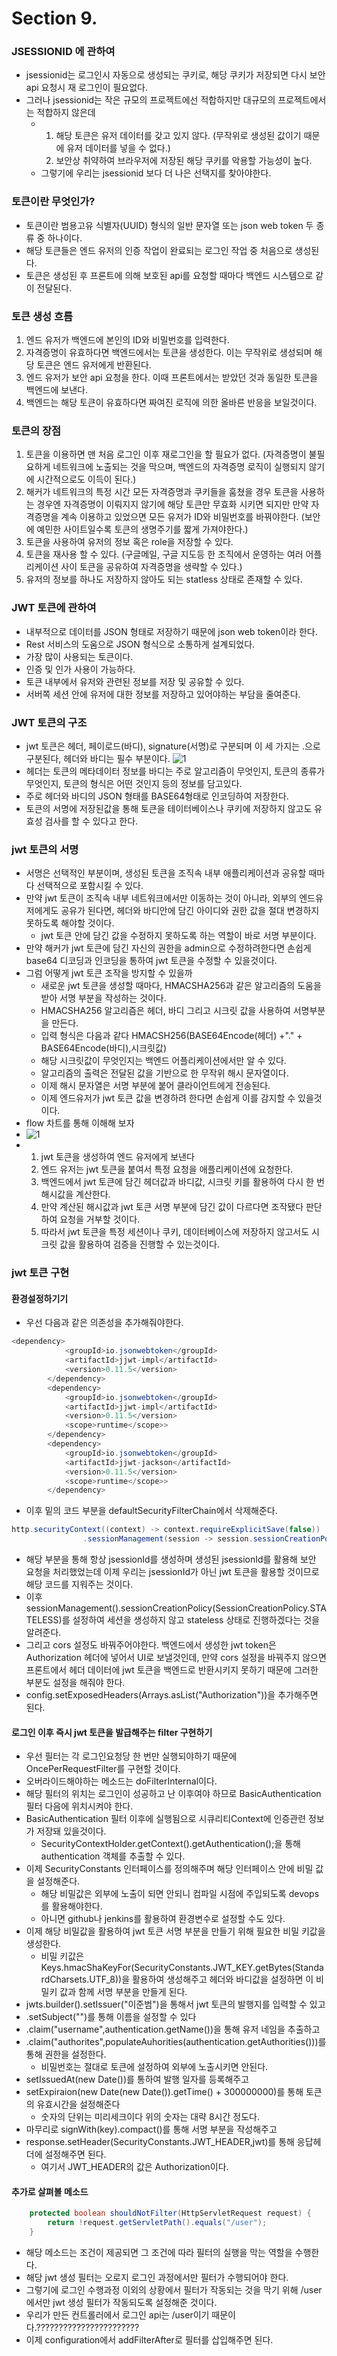# Section 9.

### JSESSIONID 에 관하여
- jsessionid는 로그인시 자동으로 생성되는 쿠키로, 해당 쿠키가 저장되면 다시 보안api 요청시 재 로그인이 필요없다.
- 그러나 jsessionid는 작은 규모의 프로젝트에선 적합하지만 대규모의 프로젝트에서는 적합하지 않은데
  - 1. 해당 토큰은 유저 데이터를 갖고 있지 않다. (무작위로 생성된 값이기 때문에 유저 데이터를 넣을 수 없다.)
    2. 보안상 취약하여 브라우저에 저장된 해당 쿠키를 악용할 가능성이 높다.
  - 그렇기에 우리는 jsessionid 보다 더 나은 선택지를 찾아야한다.

### 토큰이란 무엇인가?
- 토큰이란 범용고유 식별자(UUID) 형식의 일반 문자열 또는 json web token 두 종류 중 하나이다.
- 해당 토큰들은 엔드 유저의 인증 작업이 완료되는 로그인 작업 중 처음으로 생성된다.
- 토큰은 생성된 후 프론트에 의해 보호된 api를 요청할 때마다 백엔드 시스템으로 같이 전달된다.

### 토큰 생성 흐름
1. 엔드 유저가 백엔드에 본인의 ID와 비밀번호를 입력한다.
2. 자격증명이 유효하다면 백엔드에서는 토큰을 생성한다. 이는 무작위로 생성되며 해당 토큰은 엔드 유저에게 반환된다.
3. 엔드 유저가 보안 api 요청을 한다. 이때 프론트에서는 받았던 것과 동일한 토큰을 백엔드에 보낸다.
4. 백엔드는 해당 토큰이 유효하다면 짜여진 로직에 의한 올바른 반응을 보일것이다.

### 토큰의 장점
1. 토큰을 이용하면 맨 처음 로그인 이후 재로그인을 할 필요가 없다. (자격증명이 불필요하게 네트워크에 노출되는 것을 막으며, 백엔드의 자격증명 로직이 실행되지 않기에 시간적으로도 이득이 된다.)
2. 해커가 네트워크의 특정 시간 모든 자격증명과 쿠키들을 훔쳤을 경우 토큰을 사용하는 경우엔 자격증명이 이뤄지지 않기에 해당 토큰만 무효화 시키면 되지만 만약 자격증명을 계속 이용하고 있었으면 모든 유저가 ID와 비밀번호를 바꿔야한다. (보안에 예민한 사이트일수록 토큰의 생명주기를 짧게 가져야한다.)
3. 토큰을 사용하여 유저의 정보 혹은 role을 저장할 수 있다.
4. 토큰을 재사용 할 수 있다. (구글메일, 구글 지도등 한 조직에서 운영하는 여러 어플리케이션 사이 토큰을 공유하여 자격증명을 생략할 수 있다.)
5. 유저의 정보를 하나도 저장하지 않아도 되는 statless 상태로 존재할 수 있다. 

### JWT 토큰에 관하여
- 내부적으로 데이터를 JSON 형태로 저장하기 때문에 json web token이라 한다.
- Rest 서비스의 도움으로 JSON 형식으로 소통하게 설계되었다.
- 가장 많이 사용되는 토큰이다.
- 인증 및 인가 사용이 가능하다.
- 토큰 내부에서 유저와 관련된 정보를 저장 및 공유할 수 있다.
- 서버쪽 세션 안에 유저에 대한 정보를 저장하고 있어야하는 부담을 줄여준다.

### JWT 토큰의 구조
- jwt 토큰은 헤더, 페이로드(바디), signature(서명)로 구분되며 이 세 가지는 .으로 구분된다, 헤더와 바디는 필수 부분이다.
![1](jwt예시.png)
- 헤더는 토큰의 메타데이터 정보를 바디는 주로 알고리즘이 무엇인지, 토큰의 종류가 무엇인지, 토큰의 형식은 어떤 것인지 등의 정보를 담고있다.
- 주로 헤더와 바디의 JSON 형태를 BASE64형태로 인코딩하여 저장한다.
- 토큰의 서명에 저장된값을 통해 토큰을 테이터베이스나 쿠키에 저장하지 않고도 유효성 검사를 할 수 있다고 한다. 

### jwt 토큰의 서명
- 서명은 선택적인 부분이며, 생성된 토큰을 조직속 내부 애플리케이션과 공유할 때마다 선택적으로 포함시킬 수 있다.
- 만약 jwt 토큰이 조직속 내부 네트워크에서만 이동하는 것이 아니라, 외부의 엔드유저에게도 공유가 된다면, 헤더와 바디안에 담긴 아이디와 권한 값을 절대 변경하지 못하도록 해야할 것이다.
  - jwt 토큰 안에 담긴 값을 수정하지 못하도록 하는 역할이 바로 서명 부분이다.
- 만약 해커가 jwt 토큰에 담긴 자신의 권한을 admin으로 수정하려한다면 손쉽게 base64 디코딩과 인코딩을 통하여 jwt 토큰을 수정할 수 있을것이다.
- 그럼 어떻게 jwt 토큰 조작을 방지할 수 있을까
  - 새로운 jwt 토큰을 생성할 때마다, HMACSHA256과 같은 알고리즘의 도움을 받아 서명 부분을 작성하는 것이다.
  - HMACSHA256 알고리즘은 헤더, 바디 그리고 시크릿 값을 사용하여 서명부분을 만든다.
  - 입력 형식은 다음과 같다 HMACSH256(BASE64Encode(헤더) +"." + BASE64Encode(바디),시크릿값)
  - 해당 시크릿값이 무엇인지는 백엔드 어플리케이션에서만 알 수 있다.
  - 알고리즘의 출력은 전달된 값을 기반으로 한 무작위 해시 문자열이다.
  - 이제 해시 문자열은 서명 부분에 붙어 클라이언트에게 전송된다.
  - 이제 엔드유저가 jwt 토큰 값을 변경하려 한다면 손쉽게 이를 감지할 수 있을것이다.
- flow 차트를 통해 이해해 보자
- ![1](jwt플로우차트.png)
- 1. jwt 토큰을 생성하여 엔드 유저에게 보낸다
  2. 엔드 유저는 jwt 토큰을 붙여서 특정 요청을 애플리케이션에 요청한다.
  3. 백엔드에서 jwt 토큰에 담긴 헤더값과 바디값, 시크릿 키를 활용하여 다시 한 번 해시값을 계산한다.
  4. 만약 계산된 해시값과 jwt 토큰 서명 부분에 담긴 값이 다르다면 조작됐다 판단하여 요청을 거부할 것이다.
  5. 따라서 jwt 토큰을 특정 세션이나 쿠키, 데이터베이스에 저장하지 않고서도 시크릿 값을 활용하여 검증을 진행할 수 있는것이다.
 

### jwt 토큰 구현
#### 환경설정하기기
- 우선 다음과 같은 의존성을 추가해줘야한다.
```java
<dependency>
			<groupId>io.jsonwebtoken</groupId>
			<artifactId>jjwt-impl</artifactId>
			<version>0.11.5</version>
		</dependency>
		<dependency>
			<groupId>io.jsonwebtoken</groupId>
			<artifactId>jjwt-impl</artifactId>
			<version>0.11.5</version>
			<scope>runtime</scope>>
		</dependency>
		<dependency>
			<groupId>io.jsonwebtoken</groupId>
			<artifactId>jjwt-jackson</artifactId>
			<version>0.11.5</version>
			<scope>runtime</scope>>
		</dependency>
```
- 이후 밑의 코드 부분을 defaultSecurityFilterChain에서 삭제해준다.
```java
http.securityContext((context) -> context.requireExplicitSave(false))
                .sessionManagement(session -> session.sessionCreationPolicy(SessionCreationPolicy.ALWAYS))
```
- 해당 부분을 통해 항상 jsessionId를 생성하며 생성된 jsessionId를 활용해 보안 요청을 처리했었는데 이제 우리는 jsessionId가 아닌 jwt 토큰을 활용할 것이므로 해당 코드를 지워주는 것이다.
- 이후 sessionManagement().sessionCreationPolicy(SessionCreationPolicy.STATELESS)를 설정하여 세션을 생성하지 않고 stateless 상태로 진행하겠다는 것을 알려준다.
- 그리고 cors 설정도 바꿔주어야한다. 백엔드에서 생성한 jwt token은 Authorization 헤더에 넣어서 UI로 보낼것인데, 만약 cors 설정을 바꿔주지 않으면 프론트에서 헤더 데이터에 jwt 토큰을 백엔드로 반환시키지 못하기 때문에 그러한 부분도 설정을 해줘야 한다.
- config.setExposedHeaders(Arrays.asList("Authorization"))을 추가해주면 된다.

#### 로그인 이후 즉시 jwt 토큰을 발급해주는 filter 구현하기
- 우선 필터는 각 로그인요청당 한 번만 실행되야하기 때문에 OncePerRequestFilter를 구현할 것이다.
- 오버라이드해야하는 메소드는 doFilterInternal이다.
- 해당 필터의 위치는 로그인이 성공하고 난 이후여야 하므로 BasicAuthentication 필터 다음에 위치시켜야 한다.
- BasicAuthentication 필터 이후에 실행됨으로 시큐리티Context에 인증관련 정보가 저장돼 있을것이다.
  - SecurityContextHolder.getContext().getAuthentication();을 통해 authentication 객체를 추출할 수 있다.
- 이제 SecurityConstants 인터페이스를 정의해주며 해당 인터페이스 안에 비밀 값을 설정해준다.
  - 해당 비밀값은 외부에 노출이 되면 안되니 컴파일 시점에 주입되도록 devops를 활용해야한다.
  - 아니면 github나 jenkins를 활용하여 환경변수로 설정할 수도 있다.
- 이제 해당 비밀값을 활용하여 jwt 토큰 서명 부분을 만들기 위해 필요한 비밀 키값을 생성한다.
  - 비밀 키값은 Keys.hmacShaKeyFor(SecurityConstants.JWT_KEY.getBytes(StandardCharsets.UTF_8))을 활용하여 생성해주고 헤더와 바디값을 설정하면 이 비밀키 값과 함께 서명 부분을 만들게 된다.
- jwts.builder().setIssuer("이준범")을 통해서 jwt 토큰의 발행지를 입력할 수 있고
- .setSubject("")를 통해 이름을 설정할 수 있다
- .claim("username",authentication.getName())을 통해 유저 네임을 추출하고
- .claim("authorites",populateAuhorities(authentication.getAuthorities()))를 통해 권한을 설정한다.
  - 비밀번호는 절대로 토큰에 설정하여 외부에 노출시키면 안된다.
- setIssuedAt(new Date())를 통하여 발행 일자를 등록해주고
- setExpiraion(new Date(new Date()).getTime() + 300000000)를 통해 토큰의 유효시간을 설정해준다
  - 숫자의 단위는 미리세크이다 위의 숫자는 대략 8시간 정도다.
- 마무리로 signWith(key).compact()를 통해 서명 부분을 작성해주고
- response.setHeader(SecurityConstants.JWT_HEADER,jwt)를 통해 응답헤더에 설정해주면 된다.
  - 여기서 JWT_HEADER의 값은 Authorization이다.

####  추가로 살펴볼 메소드
```java
    protected boolean shouldNotFilter(HttpServletRequest request) {
        return !request.getServletPath().equals("/user");
    }
```
- 해당 메소드는 조건이 제공되면 그 조건에 따라 필터의 실행을 막는 역할을 수행한다.
- 해당 jwt 생성 필터는 오로지 로그인 과정에서만 필터가 수행되어야 한다.
- 그렇기에 로그인 수행과정 이외의 상황에서 필터가 작동되는 것을 막기 위해 /user에서만 jwt 생성 필터가 작동되도록 설정해준 것이다.
- 우리가 만든 컨트롤러에서 로그인 api는 /user이기 때문이다.???????????????????????
- 이제 configuration에서 addFilterAfter로 필터를 삽입해주면 된다.
